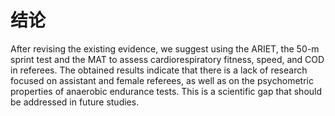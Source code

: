 # 结论

After revising the existing evidence, we suggest using the ARIET, the 50-m sprint test and the MAT to assess cardiorespiratory fitness, speed, and COD in referees. The obtained results indicate that there is a lack of research focused on assistant and female referees, as well as on the psychometric properties of anaerobic endurance tests. This is a scientific gap that should be addressed in future studies.